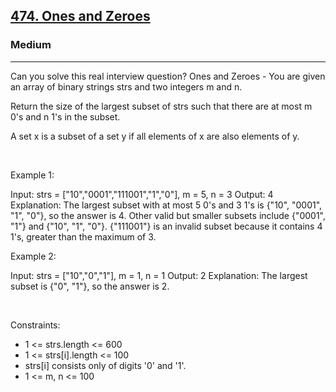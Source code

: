 <h2><a href="https://leetcode.com/problems/ones-and-zeroes/">474. Ones and Zeroes</a></h2><h3>Medium</h3><hr>Can you solve this real interview question? Ones and Zeroes - You are given an array of binary strings strs and two integers m and n.

Return the size of the largest subset of strs such that there are at most m 0's and n 1's in the subset.

A set x is a subset of a set y if all elements of x are also elements of y.

 

Example 1:


Input: strs = ["10","0001","111001","1","0"], m = 5, n = 3
Output: 4
Explanation: The largest subset with at most 5 0's and 3 1's is {"10", "0001", "1", "0"}, so the answer is 4.
Other valid but smaller subsets include {"0001", "1"} and {"10", "1", "0"}.
{"111001"} is an invalid subset because it contains 4 1's, greater than the maximum of 3.


Example 2:


Input: strs = ["10","0","1"], m = 1, n = 1
Output: 2
Explanation: The largest subset is {"0", "1"}, so the answer is 2.


 

Constraints:

 * 1 <= strs.length <= 600
 * 1 <= strs[i].length <= 100
 * strs[i] consists only of digits '0' and '1'.
 * 1 <= m, n <= 100